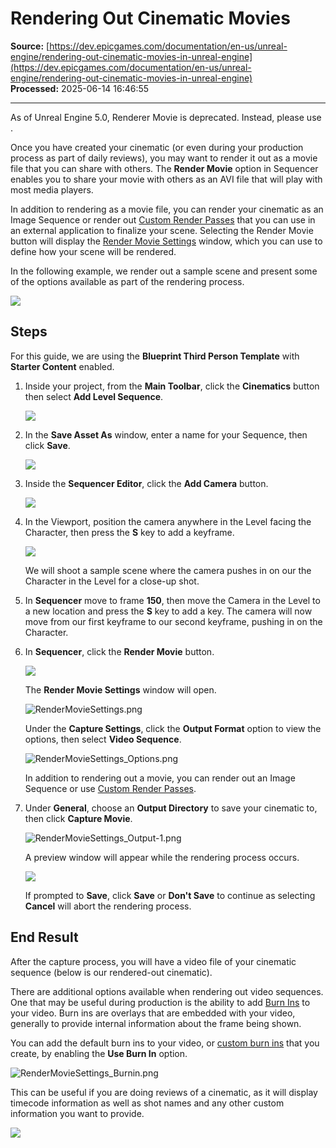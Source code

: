 # Rendering Out Cinematic Movies

**Source:** [https://dev.epicgames.com/documentation/en-us/unreal-engine/rendering-out-cinematic-movies-in-unreal-engine](https://dev.epicgames.com/documentation/en-us/unreal-engine/rendering-out-cinematic-movies-in-unreal-engine)  
**Processed:** 2025-06-14 16:46:55

---

As of Unreal Engine 5.0, Renderer Movie is deprecated. Instead, please use **[](/documentation/404)**.

Once you have created your cinematic (or even during your production process as part of daily reviews), you may want to render it out as a movie file that you can share with others. The **Render Movie** option in Sequencer enables you to share your movie with others as an AVI file that will play with most media players. 

In addition to rendering as a movie file, you can render your cinematic as an Image Sequence or render out [Custom Render Passes](/documentation/404) that you can use in an external application to finalize your scene. Selecting the Render Movie button will display the [Render Movie Settings](/documentation/en-us/unreal-engine/cinematic-render-settings-and-formats-in-unreal-engine) window, which you can use to define how your scene will be rendered. 

In the following example, we render out a sample scene and present some of the options available as part of the rendering process.

![](https://d1iv7db44yhgxn.cloudfront.net/documentation/images/8182ddd0-f5ac-488c-b855-7c86fd243f37/heroimage.png)

## Steps

For this guide, we are using the **Blueprint Third Person Template** with **Starter Content** enabled.

1.  Inside your project, from the **Main Toolbar**, click the **Cinematics** button then select **Add Level Sequence**.
    
    ![](https://d1iv7db44yhgxn.cloudfront.net/documentation/images/711382ba-ab81-444b-a836-e2ada236690d/rendermovie_01.png)
2.  In the **Save Asset As** window, enter a name for your Sequence, then click **Save**.
    
    ![](https://d1iv7db44yhgxn.cloudfront.net/documentation/images/252d34e8-1046-4c6e-9944-0ac3abdb2b55/rendermovie_02.png)
3.  Inside the **Sequencer Editor**, click the **Add Camera** button.
    
    ![](https://d1iv7db44yhgxn.cloudfront.net/documentation/images/e87cd4b2-006c-4a21-a79c-0df56bda1c94/rendermovie_03.png)
4.  In the Viewport, position the camera anywhere in the Level facing the Character, then press the **S** key to add a keyframe.
    
    ![](https://d1iv7db44yhgxn.cloudfront.net/documentation/images/ab3940f0-21ae-48d8-9fc7-0f47a2da7bab/rendermovie_04.png)
    
    We will shoot a sample scene where the camera pushes in on our the Character in the Level for a close-up shot.
    
5.  In **Sequencer** move to frame **150**, then move the Camera in the Level to a new location and press the **S** key to add a key. The camera will now move from our first keyframe to our second keyframe, pushing in on the Character.
    
6.  In **Sequencer**, click the **Render Movie** button.
    
    ![](https://d1iv7db44yhgxn.cloudfront.net/documentation/images/1a307e54-9c0a-4351-8461-ca56c219e9d2/rendermovie_06.png)
    
    The **Render Movie Settings** window will open.
    
    ![](https://d1iv7db44yhgxn.cloudfront.net/documentation/images/18ea4282-b822-4956-aaaf-633c76eba5a4/rendermoviesettings.png "RenderMovieSettings.png")
    
    Under the **Capture Settings**, click the **Output Format** option to view the options, then select **Video Sequence**.
    
    ![](https://d1iv7db44yhgxn.cloudfront.net/documentation/images/84650476-df4b-4df2-a15b-ab19a405d48a/rendermoviesettings_options.png "RenderMovieSettings_Options.png")
    
    In addition to rendering out a movie, you can render out an Image Sequence or use [Custom Render Passes](/documentation/404).
    
7.  Under **General**, choose an **Output Directory** to save your cinematic to, then click **Capture Movie**.
    
    ![](https://d1iv7db44yhgxn.cloudfront.net/documentation/images/d0f9b202-c240-420d-9d30-ebedbbfd166e/rendermoviesettings_output-1.png "RenderMovieSettings_Output-1.png")
    
    A preview window will appear while the rendering process occurs.
    
    ![](https://d1iv7db44yhgxn.cloudfront.net/documentation/images/4015ddff-7162-4fc0-afb8-1478a7684668/rendermovie_10.png)
    
    If prompted to **Save**, click **Save** or **Don't Save** to continue as selecting **Cancel** will abort the rendering process.
    

## End Result

After the capture process, you will have a video file of your cinematic sequence (below is our rendered-out cinematic).

There are additional options available when rendering out video sequences. One that may be useful during production is the ability to add [Burn Ins](/documentation/en-us/unreal-engine/applying-burn-ins-to-your-movie-in-unreal-engine) to your video. Burn ins are overlays that are embedded with your video, generally to provide internal information about the frame being shown.

You can add the default burn ins to your video, or [custom burn ins](animating-characters-and-objects/Sequencer/HowTo/BurnIns) that you create, by enabling the **Use Burn In** option.

![](https://d1iv7db44yhgxn.cloudfront.net/documentation/images/68a2c43c-84cb-4b7e-8c59-f360170cab2d/rendermoviesettings_burnin.png "RenderMovieSettings_Burnin.png")

This can be useful if you are doing reviews of a cinematic, as it will display timecode information as well as shot names and any other custom information you want to provide.

![](https://d1iv7db44yhgxn.cloudfront.net/documentation/images/a16a486e-1b70-4dee-9915-5de74a98b175/burninsapplied.png)